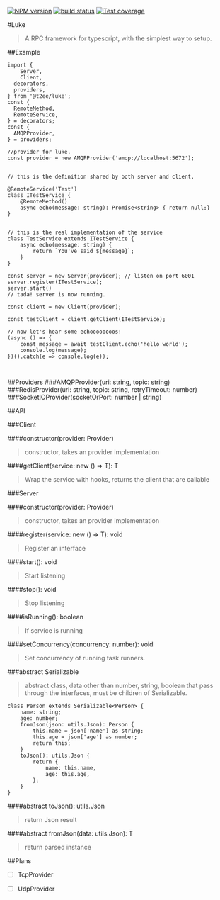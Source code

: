 [![NPM version][npm-image]][npm-url]
[![build status][travis-image]][travis-url]
[![Test coverage][coveralls-image]][coveralls-url]

#Luke
> A RPC framework for typescript, with the simplest way to setup.


##Example
```
import {
	Server,
	Client,
  decorators,
  providers,
} from '@t2ee/luke';
const {
  RemoteMethod,
  RemoteService,
} = decorators;
const {
  AMQPProvider,
} = providers;

//provider for luke.
const provider = new AMQPProvider('amqp://localhost:5672');


// this is the definition shared by both server and client.

@RemoteService('Test')
class ITestService {
    @RemoteMethod()
    async echo(message: string): Promise<string> { return null;}
}


// this is the real implementation of the service
class TestService extends ITestService {
    async echo(message: string) {
        return `You've said ${message}`;
    }
}

const server = new Server(provider); // listen on port 6001
server.register(ITestService);
server.start()
// tada! server is now running.

const client = new Client(provider);

const testClient = client.getClient(ITestService);

// now let's hear some echoooooooos!
(async () => {
	const message = await testClient.echo('hello world');
	console.log(message);
})().catch(e => console.log(e));



```

##Providers
###AMQPProvider(uri: string, topic: string)
###RedisProvider(uri: string, topic: string, retryTimeout: number)
###SocketIOProvider(socketOrPort: number | string)

##API

###Client

####constructor(provider: Provider)
> constructor, takes an provider implementation

####getClient<T>(service: new () => T): T
> Wrap the service with hooks, returns the client that are callable



###Server

####constructor(provider: Provider)
> constructor, takes an provider implementation

####register<T>(service: new () => T): void
> Register an interface

####start(): void
> Start listening

####stop(): void
> Stop listening

####isRunning(): boolean
> If service is running

####setConcurrency(concurrency: number): void
> Set concurrency of running task runners.


###abstract Serializable<T>
> abstract class, data other than number, string, boolean that pass through the interfaces,
must be children of Serializable.

```
class Person extends Serializable<Person> {
    name: string;
    age: number;
    fromJson(json: utils.Json): Person {
        this.name = json['name'] as string;
        this.age = json['age'] as number;
        return this;
    }
    toJson(): utils.Json {
        return {
            name: this.name,
            age: this.age,
        };
    }
}
```

####abstract toJson(): utils.Json
> return Json result

####abstract fromJson(data: utils.Json): T
> return parsed instance



##Plans

 - [ ] TcpProvider
 - [ ] UdpProvider


[npm-image]: https://img.shields.io/npm/v/@t2ee/luke.svg?style=flat-square
[npm-url]: https://www.npmjs.com/package/@t2ee/luke
[travis-image]: https://img.shields.io/travis/t2ee/luke/master.svg?style=flat-square
[travis-url]: https://travis-ci.org/t2ee/luke
[coveralls-image]: https://img.shields.io/coveralls/t2ee/luke/master.svg?style=flat-square
[coveralls-url]: https://coveralls.io/r/t2ee/luke?branch=master
